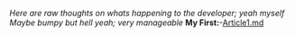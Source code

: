 __Here are raw thoughts on whats happening to the developer; yeah myself_
Maybe bumpy but hell yeah; very manageable_
**My First:**-[Article1.md](https://github.com/user-attachments/files/20938630/Article1.md)
